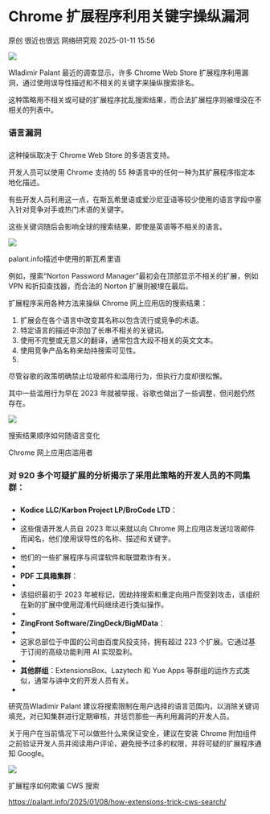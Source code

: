#  Chrome 扩展程序利用关键字操纵漏洞   
原创 很近也很远  网络研究观   2025-01-11 15:56  
  
![](https://mmbiz.qpic.cn/mmbiz_png/yvLFKBRPQxOjcHWTE8sibDAS9JlcYYUdg1M9ezcFSjdcSbokw2bqLTKPWcn0KuLib6e3eFiaOaRkct0HHc4NpXoAw/640?wx_fmt=png&from=appmsg "")  
  
Wladimir Palant 最近的调查显示，许多 Chrome Web Store 扩展程序利用漏洞，通过使用误导性描述和不相关的关键字来操纵搜索排名。  
  
  
这种策略用不相关或可疑的扩展程序扰乱搜索结果，而合法扩展程序则被埋没在不相关的列表中。  
  
### 语言漏洞  
###   
  
这种操纵取决于 Chrome Web Store 的多语言支持。  
  
  
开发人员可以使用 Chrome 支持的 55 种语言中的任何一种为其扩展程序指定本地化描述。  
  
  
有些开发人员利用这一点，在斯瓦希里语或爱沙尼亚语等较少使用的语言字段中塞入针对竞争对手或热门术语的关键字。  
  
  
这些关键词随后会影响全球的搜索结果，即使是英语等不相关的语言。  
  
  
![](https://mmbiz.qpic.cn/mmbiz_png/yvLFKBRPQxOjcHWTE8sibDAS9JlcYYUdgBBSpOMG1ic9ibhO4OuBSt7Nl4QhBibaUiaRvT4qg0C1xKdAPh0YeVNNJug/640?wx_fmt=png&from=appmsg "")  
  
palant.info描述中使用的斯瓦希里语  
  
  
例如，搜索“Norton Password Manager”最初会在顶部显示不相关的扩展，例如 VPN 和折扣查找器，而合法的 Norton 扩展则被埋在最后。  
  
  
扩展程序采用各种方法来操纵 Chrome 网上应用店的搜索结果：  
  
1. 扩展会在各个语言中改变其名称以包含流行或竞争的术语。  
1. 特定语言的描述中添加了长串不相关的关键词。  
1. 使用不完整或无意义的翻译，通常包含大段不相关的英文文本。  
1. 使用竞争产品名称来劫持搜索可见性。  
1.   
尽管谷歌的政策明确禁止垃圾邮件和滥用行为，但执行力度却很松懈。  
  
  
其中一些滥用行为早在 2023 年就被举报，谷歌也做出了一些调整，但问题仍然存在。  
  
  
![](https://mmbiz.qpic.cn/mmbiz_jpg/yvLFKBRPQxOjcHWTE8sibDAS9JlcYYUdgKqnsaZhtAug86VjESM8DiczyaMtL65PBJAdpiaISVm8ahDzXLmw3p2RQ/640?wx_fmt=jpeg&from=appmsg "")  
  
搜索结果顺序如何随语言变化  
  
  
Chrome 网上应用店滥用者  
### 对 920 多个可疑扩展的分析揭示了采用此策略的开发人员的不同集群：  
###   
- **Kodice LLC/Karbon Project LP/BroCode LTD**：  
-   
- 这些俄语开发人员自 2023 年以来就以向 Chrome 网上应用店发送垃圾邮件而闻名，他们使用误导性的名称、描述和关键字。  
-   
- 他们的一些扩展程序与间谍软件和联盟欺诈有关。  
-   
- **PDF 工具箱集群**：  
-   
- 该组织最初于 2023 年被标记，因劫持搜索和重定向用户而受到攻击，该组织在新的扩展中使用混淆代码继续进行类似操作。  
-   
- **ZingFront Software/ZingDeck/BigMData**：  
-   
- 这家总部位于中国的公司由百度风投支持，拥有超过 223 个扩展。它通过基于订阅的高级功能利用 AI 实现盈利。  
-   
- **其他群组**：ExtensionsBox、Lazytech 和 Yue Apps 等群组的运作方式类似，通常与讲中文的开发人员有关。  
-   
研究员Wladimir Palant 建议将搜索限制在用户选择的语言范围内，以消除关键词填充，对已知集群进行定期审核，并惩罚那些一再利用漏洞的开发人员。  
  
  
关于用户在当前情况下可以做些什么来保证安全，建议在安装 Chrome 附加组件之前验证开发人员并阅读用户评论，避免授予过多的权限，并将可疑的扩展程序通知 Google。  
  
![](https://mmbiz.qpic.cn/mmbiz_png/yvLFKBRPQxOjcHWTE8sibDAS9JlcYYUdg8diblO16V1acBTDan5NP5qbMicqibSsPaKj0FfLjPtW6XuId8cMHFh7pA/640?wx_fmt=png&from=appmsg "")  
  
扩展程序如何欺骗 CWS 搜索  
  
https://palant.info/2025/01/08/how-extensions-trick-cws-search/  
  
